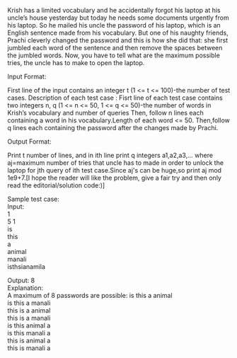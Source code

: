 Krish has a limited vocabulary and he accidentally forgot his laptop at his uncle’s house yesterday but today he needs some documents urgently from his laptop. 
So he mailed his uncle the password of his laptop, which is an English sentence made from his vocabulary. But one of his naughty friends, Prachi cleverly changed the password and this is how she did that: 
she first jumbled each word of the sentence and then remove the spaces between the jumbled words. Now, you have to tell what are the maximum possible tries, the uncle has to make to open the laptop.



Input Format:


First line of the input contains an integer t (1 <= t <= 100)-the number of test cases. Description of each test case :
Fisrt line of each test case contains two integers n, q (1 <= n <= 50, 1 <= q <= 50)-the number of words in Krish’s vocabulary and number of queries
Then, follow n lines each containing a word in his vocabulary.Length of each word <= 50. Then,follow q lines each containing the password after the changes made by Prachi.




Output Format:


Print t number of lines, and in ith line print q integers a1,a2,a3,... where aj=maximum number of tries that uncle has to made in order to unlock the laptop for jth query of ith test case.Since aj's can be huge,so print aj mod 1e9+7.[I hope the reader will like the problem, give a fair try and then only read the editorial/solution code:)]


Sample test case:  
Input:  
1  
5 1  
is     
this  
a  
animal  
manali  
isthsianamila  

Output: 8  
Explanation:  
A maximum of 8 passwords are possible: is this a animal  
is this a manali  
this is a animal  
this is a manali  
is this animal a  
is this manali a  
this is animal a  
this is manali a  
